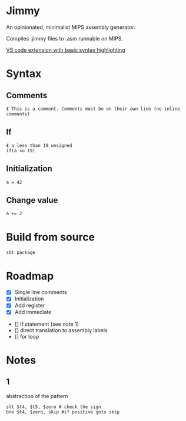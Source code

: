 # Jimmy

An opinionated, minimalist MIPS assembly generator.

Compiles .jimmy files to .asm runnable on MIPS.

[VS code extension with basic syntax highlighting](https://github.com/linkeddata/webid-login)

# Syntax

## Comments

```
£ This is a comment. Comments must be on their own line (no inline comments)
```

## If

```
£ a less than 19 unsigned 
if(a <u 19)
```

## Initialization

``` 
a = 42
```

## Change value

``` 
a += 2
```

# Build from source

``` 
sbt package
```

# Roadmap
* [x] Single line comments
* [x] Initialization
* [x] Add register
* [x] Add immediate
* [] If statement (see note 1)
* [] direct translation to assembly labels
* [] for loop

# Notes

## 1

abstraction of the pattern

```
slt $t4, $t5, $zero # check the sign
bne $t4, $zero, skip #if positive goto skip
```